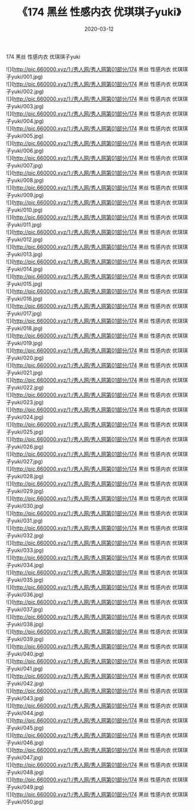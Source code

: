 ﻿---
layout: post
title:  《174 黑丝 性感内衣 优琪琪子yuki》
date:   2020-03-12
img: http://pic.660000.xyz/1:/秀人网/秀人网第01部分/174 黑丝 性感内衣 优琪琪子yuki/000.jpg
categories: [美女, 清纯, 唯美]
---

174 黑丝 性感内衣 优琪琪子yuki

  ![](http://pic.660000.xyz/1:/秀人网/秀人网第01部分/174 黑丝 性感内衣 优琪琪子yuki/001.jpg) <br> ![](http://pic.660000.xyz/1:/秀人网/秀人网第01部分/174 黑丝 性感内衣 优琪琪子yuki/002.jpg) <br> ![](http://pic.660000.xyz/1:/秀人网/秀人网第01部分/174 黑丝 性感内衣 优琪琪子yuki/003.jpg) <br> ![](http://pic.660000.xyz/1:/秀人网/秀人网第01部分/174 黑丝 性感内衣 优琪琪子yuki/004.jpg) <br> ![](http://pic.660000.xyz/1:/秀人网/秀人网第01部分/174 黑丝 性感内衣 优琪琪子yuki/005.jpg) <br> ![](http://pic.660000.xyz/1:/秀人网/秀人网第01部分/174 黑丝 性感内衣 优琪琪子yuki/006.jpg) <br> ![](http://pic.660000.xyz/1:/秀人网/秀人网第01部分/174 黑丝 性感内衣 优琪琪子yuki/007.jpg) <br> ![](http://pic.660000.xyz/1:/秀人网/秀人网第01部分/174 黑丝 性感内衣 优琪琪子yuki/008.jpg) <br> ![](http://pic.660000.xyz/1:/秀人网/秀人网第01部分/174 黑丝 性感内衣 优琪琪子yuki/009.jpg) <br> ![](http://pic.660000.xyz/1:/秀人网/秀人网第01部分/174 黑丝 性感内衣 优琪琪子yuki/010.jpg) <br> ![](http://pic.660000.xyz/1:/秀人网/秀人网第01部分/174 黑丝 性感内衣 优琪琪子yuki/011.jpg) <br> ![](http://pic.660000.xyz/1:/秀人网/秀人网第01部分/174 黑丝 性感内衣 优琪琪子yuki/012.jpg) <br> ![](http://pic.660000.xyz/1:/秀人网/秀人网第01部分/174 黑丝 性感内衣 优琪琪子yuki/013.jpg) <br> ![](http://pic.660000.xyz/1:/秀人网/秀人网第01部分/174 黑丝 性感内衣 优琪琪子yuki/014.jpg) <br> ![](http://pic.660000.xyz/1:/秀人网/秀人网第01部分/174 黑丝 性感内衣 优琪琪子yuki/015.jpg) <br> ![](http://pic.660000.xyz/1:/秀人网/秀人网第01部分/174 黑丝 性感内衣 优琪琪子yuki/016.jpg) <br> ![](http://pic.660000.xyz/1:/秀人网/秀人网第01部分/174 黑丝 性感内衣 优琪琪子yuki/017.jpg) <br> ![](http://pic.660000.xyz/1:/秀人网/秀人网第01部分/174 黑丝 性感内衣 优琪琪子yuki/018.jpg) <br> ![](http://pic.660000.xyz/1:/秀人网/秀人网第01部分/174 黑丝 性感内衣 优琪琪子yuki/019.jpg) <br> ![](http://pic.660000.xyz/1:/秀人网/秀人网第01部分/174 黑丝 性感内衣 优琪琪子yuki/020.jpg) <br> ![](http://pic.660000.xyz/1:/秀人网/秀人网第01部分/174 黑丝 性感内衣 优琪琪子yuki/021.jpg) <br> ![](http://pic.660000.xyz/1:/秀人网/秀人网第01部分/174 黑丝 性感内衣 优琪琪子yuki/022.jpg) <br> ![](http://pic.660000.xyz/1:/秀人网/秀人网第01部分/174 黑丝 性感内衣 优琪琪子yuki/023.jpg) <br> ![](http://pic.660000.xyz/1:/秀人网/秀人网第01部分/174 黑丝 性感内衣 优琪琪子yuki/024.jpg) <br> ![](http://pic.660000.xyz/1:/秀人网/秀人网第01部分/174 黑丝 性感内衣 优琪琪子yuki/025.jpg) <br> ![](http://pic.660000.xyz/1:/秀人网/秀人网第01部分/174 黑丝 性感内衣 优琪琪子yuki/026.jpg) <br> ![](http://pic.660000.xyz/1:/秀人网/秀人网第01部分/174 黑丝 性感内衣 优琪琪子yuki/027.jpg) <br> ![](http://pic.660000.xyz/1:/秀人网/秀人网第01部分/174 黑丝 性感内衣 优琪琪子yuki/028.jpg) <br> ![](http://pic.660000.xyz/1:/秀人网/秀人网第01部分/174 黑丝 性感内衣 优琪琪子yuki/029.jpg) <br> ![](http://pic.660000.xyz/1:/秀人网/秀人网第01部分/174 黑丝 性感内衣 优琪琪子yuki/030.jpg) <br> ![](http://pic.660000.xyz/1:/秀人网/秀人网第01部分/174 黑丝 性感内衣 优琪琪子yuki/031.jpg) <br> ![](http://pic.660000.xyz/1:/秀人网/秀人网第01部分/174 黑丝 性感内衣 优琪琪子yuki/032.jpg) <br> ![](http://pic.660000.xyz/1:/秀人网/秀人网第01部分/174 黑丝 性感内衣 优琪琪子yuki/033.jpg) <br> ![](http://pic.660000.xyz/1:/秀人网/秀人网第01部分/174 黑丝 性感内衣 优琪琪子yuki/034.jpg) <br> ![](http://pic.660000.xyz/1:/秀人网/秀人网第01部分/174 黑丝 性感内衣 优琪琪子yuki/035.jpg) <br> ![](http://pic.660000.xyz/1:/秀人网/秀人网第01部分/174 黑丝 性感内衣 优琪琪子yuki/036.jpg) <br> ![](http://pic.660000.xyz/1:/秀人网/秀人网第01部分/174 黑丝 性感内衣 优琪琪子yuki/037.jpg) <br> ![](http://pic.660000.xyz/1:/秀人网/秀人网第01部分/174 黑丝 性感内衣 优琪琪子yuki/038.jpg) <br> ![](http://pic.660000.xyz/1:/秀人网/秀人网第01部分/174 黑丝 性感内衣 优琪琪子yuki/039.jpg) <br> ![](http://pic.660000.xyz/1:/秀人网/秀人网第01部分/174 黑丝 性感内衣 优琪琪子yuki/040.jpg) <br> ![](http://pic.660000.xyz/1:/秀人网/秀人网第01部分/174 黑丝 性感内衣 优琪琪子yuki/041.jpg) <br> ![](http://pic.660000.xyz/1:/秀人网/秀人网第01部分/174 黑丝 性感内衣 优琪琪子yuki/042.jpg) <br> ![](http://pic.660000.xyz/1:/秀人网/秀人网第01部分/174 黑丝 性感内衣 优琪琪子yuki/043.jpg) <br> ![](http://pic.660000.xyz/1:/秀人网/秀人网第01部分/174 黑丝 性感内衣 优琪琪子yuki/044.jpg) <br> ![](http://pic.660000.xyz/1:/秀人网/秀人网第01部分/174 黑丝 性感内衣 优琪琪子yuki/045.jpg) <br> ![](http://pic.660000.xyz/1:/秀人网/秀人网第01部分/174 黑丝 性感内衣 优琪琪子yuki/046.jpg) <br> ![](http://pic.660000.xyz/1:/秀人网/秀人网第01部分/174 黑丝 性感内衣 优琪琪子yuki/047.jpg) <br> ![](http://pic.660000.xyz/1:/秀人网/秀人网第01部分/174 黑丝 性感内衣 优琪琪子yuki/048.jpg) <br> ![](http://pic.660000.xyz/1:/秀人网/秀人网第01部分/174 黑丝 性感内衣 优琪琪子yuki/049.jpg) <br> ![](http://pic.660000.xyz/1:/秀人网/秀人网第01部分/174 黑丝 性感内衣 优琪琪子yuki/050.jpg) <br>